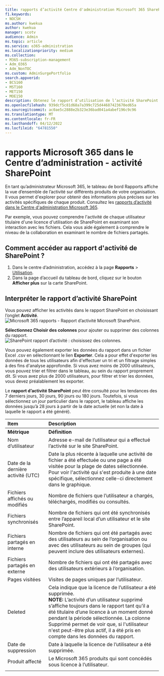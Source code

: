 ```yaml
---
title: rapports d’activité Centre d'administration Microsoft 365 SharePoint
f1.keywords:
- NOCSH
ms.author: kwekua
author: kwekua
manager: scotv
audience: Admin
ms.topic: article
ms.service: o365-administration
ms.localizationpriority: medium
ms.collection:
- M365-subscription-management
- Adm_O365
- Adm_NonTOC
ms.custom: AdminSurgePortfolio
search.appverid:
- BCS160
- MST160
- MET150
- MOE150
description: Obtenez le rapport d’utilisation de l’activité SharePoint pour connaître l’activité de chaque utilisateur SharePoint, le nombre de fichiers partagés et l’utilisation du stockage.
ms.openlocfilehash: 939dcf5c81d68a7a399c725d44687423670ed65a
ms.sourcegitcommit: ac0ae5c2888e2b323e36bad041a4abef196c9c96
ms.translationtype: MT
ms.contentlocale: fr-FR
ms.lasthandoff: 04/12/2022
ms.locfileid: "64781550"
---
```

# <a name="microsoft-365-reports-in-the-admin-center---sharepoint-activity"></a>rapports Microsoft 365 dans le Centre d’administration - activité SharePoint

En tant qu’administrateur Microsoft 365, le tableau de bord Rapports affiche la vue d’ensemble de l’activité sur différents produits de votre organisation. Il vous permet d'explorer pour obtenir des informations plus précises sur les activités spécifiques de chaque produit. Consultez les [rapports d’activité dans le Centre d'administration Microsoft 365](activity-reports.md).
  
Par exemple, vous pouvez comprendre l'activité de chaque utilisateur titulaire d'une licence d'utilisation de SharePoint en examinant son interaction avec les fichiers. Cela vous aide également à comprendre le niveau de la collaboration en examinant le nombre de fichiers partagés.
  
## <a name="how-do-i-get-to-the-to-the-sharepoint-activity-report"></a>Comment accéder au rapport d'activité de SharePoint ?

1. Dans le centre d’administration, accédez à la page **Rapports** \> <a href="https://go.microsoft.com/fwlink/p/?linkid=2074756" target="_blank">Utilisation</a>. 
2. Dans la page d’accueil du tableau de bord, cliquez sur le bouton **Afficher plus** sur la carte SharePoint.
  
## <a name="interpret-the-sharepoint-activity-report"></a>Interpréter le rapport d’activité SharePoint

Vous pouvez afficher les activités dans le rapport SharePoint en choisissant l’onglet **Activité**.<br/>![Microsoft 365 rapports - Rapport d’activité Microsoft SharePoint.](../../media/5a0a96f-0e4f-4fb9-8baa-3262275b3d1f.png)

**Sélectionnez Choisir des colonnes** pour ajouter ou supprimer des colonnes du rapport.  <br/> ![SharePoint rapport d’activité : choisissez des colonnes.](../../media/3c396cd1-9701-4712-8eaa-eb7bba702aa8.png)

Vous pouvez également exporter les données du rapport dans un fichier Excel .csv en sélectionnant le lien **Exporter**. Cela a pour effet d'exporter les données de tous les utilisateurs afin d'effectuer un tri et un filtrage simples à des fins d'analyse approfondie. Si vous avez moins de 2000 utilisateurs, vous pouvez trier et filtrer dans le tableau, au sein du rapport proprement dit. Si vous avez plus de 2000 utilisateurs, pour filtrer et trier les données, vous devez préalablement les exporter. 

Le **rapport d’activité SharePoint** peut être consulté pour les tendances des 7 derniers jours, 30 jours, 90 jours ou 180 jours. Toutefois, si vous sélectionnez un jour particulier dans le rapport, le tableau affiche les données jusqu’à 28 jours à partir de la date actuelle (et non la date à laquelle le rapport a été généré).
  
|Item|Description|
|:-----|:-----|
|**Métrique**|**Définition**|
|Nom d’utilisateur  <br/> |Adresse e-mail de l’utilisateur qui a effectué l’activité sur le site SharePoint.  <br/> |
|Date de la dernière activité (UTC)  <br/> |Date la plus récente à laquelle une activité de fichier a été effectuée ou une page a été visitée pour la plage de dates sélectionnée. Pour voir l'activité qui s'est produite à une date spécifique, sélectionnez celle-ci directement dans le graphique.  <br/> |
|Fichiers affichés ou modifiés  <br/> |Nombre de fichiers que l’utilisateur a chargés, téléchargés, modifiés ou consultés.   <br/> |
|Fichiers synchronisés  <br/> |Nombre de fichiers qui ont été synchronisés entre l’appareil local d’un utilisateur et le site SharePoint. <br/> |
|Fichiers partagés en interne  <br/> | Nombre de fichiers qui ont été partagés avec des utilisateurs au sein de l’organisation ou avec des utilisateurs au sein de groupes (qui peuvent inclure des utilisateurs externes).  <br/> |
|Fichiers partagés en externe  <br/> |Nombre de fichiers qui ont été partagés avec des utilisateurs extérieurs à l’organisation. <br/>|
|Pages visitées  <br/> |Visites de pages uniques par l’utilisateur. <br/>|
|Deleted  <br/> | Cela indique que la licence de l’utilisateur a été supprimée.  <br/>  **NOTE:** L’activité d’un utilisateur supprimé s’affiche toujours dans le rapport tant qu’il a été titulaire d’une licence à un moment donné pendant la période sélectionnée. La colonne Supprimé permet de voir que, si l'utilisateur n'est peut-être plus actif, il a été pris en compte dans les données du rapport.  <br/> |
|Date de suppression  <br/> |Date à laquelle la licence de l’utilisateur a été supprimée. <br/>|
|Produit affecté  <br/> |Le Microsoft 365 produits qui sont concédés sous licence à l’utilisateur.|
|||